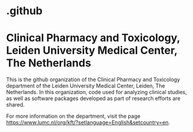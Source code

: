 # .github

#  Clinical Pharmacy and Toxicology, Leiden University Medical Center, The Netherlands

This is the github organization of the Clinical Pharmacy and Toxicology department of the Leiden University Medical Center, Leiden, The Netherlands. In this organization, code used for analyzing clinical studies, as well as software packages developed as part of research efforts are shared.

For more information on the department, visit the page https://www.lumc.nl/org/kft/?setlanguage=English&setcountry=en.
